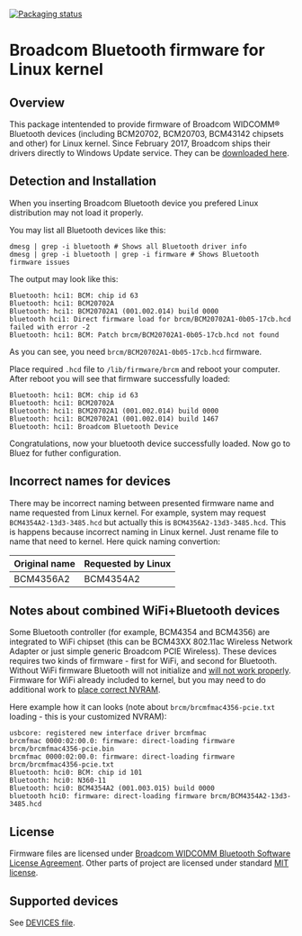 [![Packaging status](https://repology.org/badge/tiny-repos/broadcom-bt-firmware.svg)](https://repology.org/project/broadcom-bt-firmware/versions)

# Broadcom Bluetooth firmware for Linux kernel

## Overview
This package intentended to provide firmware of Broadcom WIDCOMM® Bluetooth
devices (including BCM20702, BCM20703, BCM43142 chipsets and other) for Linux
kernel. Since February 2017, Broadcom ships their drivers directly to Windows
Update service. They can be [downloaded here](http://www.catalog.update.microsoft.com/Search.aspx?q=Broadcom+bluetooth).

## Detection and Installation

When you inserting Broadcom Bluetooth device you prefered Linux distribution
may not load it properly. 

You may list all Bluetooth devices like this:

```
dmesg | grep -i bluetooth # Shows all Bluetooth driver info
dmesg | grep -i bluetooth | grep -i firmware # Shows Bluetooth firmware issues
```

The output may look like this:

```
Bluetooth: hci1: BCM: chip id 63
Bluetooth: hci1: BCM20702A
Bluetooth: hci1: BCM20702A1 (001.002.014) build 0000
bluetooth hci1: Direct firmware load for brcm/BCM20702A1-0b05-17cb.hcd failed with error -2
Bluetooth: hci1: BCM: Patch brcm/BCM20702A1-0b05-17cb.hcd not found
```

As you can see, you need `brcm/BCM20702A1-0b05-17cb.hcd` firmware.

Place required `.hcd` file to `/lib/firmware/brcm` and reboot your computer. After reboot
you will see that firmware successfully loaded:

```
Bluetooth: hci1: BCM: chip id 63
Bluetooth: hci1: BCM20702A
Bluetooth: hci1: BCM20702A1 (001.002.014) build 0000
Bluetooth: hci1: BCM20702A1 (001.002.014) build 1467
Bluetooth: hci1: Broadcom Bluetooth Device
```

Congratulations, now your bluetooth device successfully loaded. Now go to Bluez
for futher configuration.

## Incorrect names for devices

There may be incorrect naming between presented firmware name and name
requested from Linux kernel. For example, system may request `BCM4354A2-13d3-3485.hcd`
but actually this is `BCM4356A2-13d3-3485.hcd`. This is happens because
incorrect naming in Linux kernel. Just rename file to name that need to
kernel. Here quick naming convertion:

| Original name | Requested by Linux |
|---------------|--------------------|
| BCM4356A2     | BCM4354A2          |

## Notes about combined WiFi+Bluetooth devices

Some Bluetooth controller (for example, BCM4354 and BCM4356) are integrated to
WiFi chipset (this can be BCM43XX 802.11ac Wireless Network Adapter or just
simple generic Broadcom PCIE Wireless). These devices requires two kinds of
firmware - first for WiFi, and second for Bluetooth. Without WiFi firmware
Bluetooth will not initialize and [will not work properly](https://github.com/winterheart/broadcom-bt-firmware/issues/3#issuecomment-318512097).
Firmware for WiFi already included to kernel, but you may need to do additional
work to [place correct NVRAM](https://wireless.wiki.kernel.org/en/users/drivers/brcm80211#broadcom_brcmfmac_driver).

Here example how it can looks (note about `brcm/brcmfmac4356-pcie.txt` 
loading - this is your customized NVRAM):

```
usbcore: registered new interface driver brcmfmac
brcmfmac 0000:02:00.0: firmware: direct-loading firmware brcm/brcmfmac4356-pcie.bin
brcmfmac 0000:02:00.0: firmware: direct-loading firmware brcm/brcmfmac4356-pcie.txt
Bluetooth: hci0: BCM: chip id 101
Bluetooth: hci0: N360-11
Bluetooth: hci0: BCM4354A2 (001.003.015) build 0000
bluetooth hci0: firmware: direct-loading firmware brcm/BCM4354A2-13d3-3485.hcd
```

## License

Firmware files are licensed under [Broadcom WIDCOMM Bluetooth Software License Agreement](LICENSE.broadcom_bcm20702).
Other parts of project are licensed under standard [MIT license](LICENSE.MIT.txt).

## Supported devices

See [DEVICES file](DEVICES.md).

